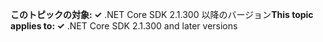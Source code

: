 <span data-ttu-id="6dc32-101">**このトピックの対象: ✓** .NET Core SDK 2.1.300 以降のバージョン</span><span class="sxs-lookup"><span data-stu-id="6dc32-101">**This topic applies to: ✓** .NET Core SDK 2.1.300 and later versions</span></span>
